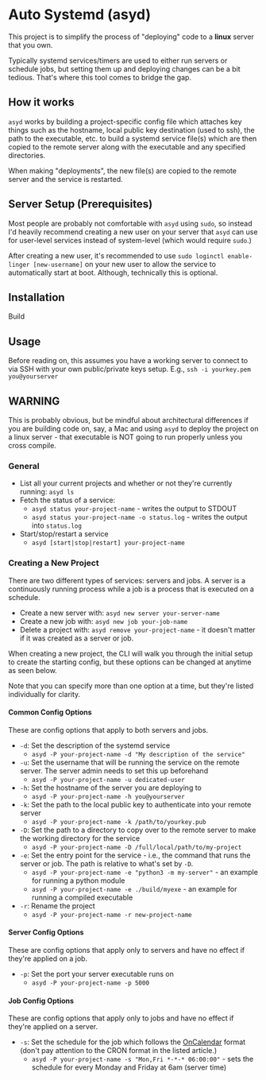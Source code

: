# Auto Systemd (asyd)
This project is to simplify the process of "deploying" code to a **linux** server that you own.

Typically systemd services/timers are used to either run servers or schedule jobs, but setting them up and deploying changes can be a bit tedious. That's where this tool comes to bridge the gap.

## How it works
`asyd` works by building a project-specific config file which attaches key things such as the hostname, local public key destination (used to ssh), the path to the executable, etc. to build a systemd service file(s) which are then copied to the remote server along with the executable and any specified directories.

When making "deployments", the new file(s) are copied to the remote server and the service is restarted.

## Server Setup (Prerequisites)
Most people are probably not comfortable with `asyd` using `sudo`, so instead I'd heavily recommend creating a new user on your server that `asyd` can use for user-level services instead of system-level (which would require `sudo`.)

After creating a new user, it's recommended to use `sudo loginctl enable-linger [new-username]` on your new user to allow the service to automatically start at boot. Although, technically this is optional.

## Installation
Build 

## Usage
Before reading on, this assumes you have a working server to connect to via SSH with your own public/private keys setup. E.g., `ssh -i yourkey.pem you@yourserver`

## WARNING
This is probably obvious, but be mindful about architectural differences if you are building code on, say, a Mac and using `asyd` to deploy the project on a linux server - that executable is NOT going to run properly unless you cross compile.

### General
* List all your current projects and whether or not they're currently running: `asyd ls`
* Fetch the status of a service:
    * `asyd status your-project-name` - writes the output to STDOUT
    * `asyd status your-project-name -o status.log` - writes the output into `status.log`
* Start/stop/restart a service
    * `asyd [start|stop|restart] your-project-name`

### Creating a New Project
There are two different types of services: servers and jobs. A server is a continuously running process while a job is a process that is executed on a schedule.

* Create a new server with: `asyd new server your-server-name`
* Create a new job with: `asyd new job your-job-name`
* Delete a project with: `asyd remove your-project-name` - it doesn't matter if it was created as a server or job.

When creating a new project, the CLI will walk you through the initial setup to create the starting config, but these options can be changed at anytime as seen below.

Note that you can specify more than one option at a time, but they're listed individually for clarity.

#### Common Config Options
These are config options that apply to both servers and jobs.
* `-d`: Set the description of the systemd service
    * `asyd -P your-project-name -d "My description of the service"`
* `-u`: Set the username that will be running the service on the remote server. The server admin needs to set this up beforehand
    * `asyd -P your-project-name -u dedicated-user`
* `-h`: Set the hostname of the server you are deploying to
    * `asyd -P your-project-name -h you@yourserver`
* `-k`: Set the path to the local public key to authenticate into your remote server
    * `asyd -P your-project-name -k /path/to/yourkey.pub`
* `-D`: Set the path to a directory to copy over to the remote server to make the working directory for the service
    * `asyd -P your-project-name -D /full/local/path/to/my-project`
* `-e`: Set the entry point for the service - i.e., the command that runs the server or job. The path is relative to what's set by `-D`.
    * `asyd -P your-project-name -e "python3 -m my-server"` - an example for running a python module
    * `asyd -P your-project-name -e ./build/myexe` - an example for running a compiled executable
* `-r`: Rename the project
    * `asyd -P your-project-name -r new-project-name`

#### Server Config Options
These are config options that apply only to servers and have no effect if they're applied on a job.
* `-p`: Set the port your server executable runs on
    * `asyd -P your-project-name -p 5000`

#### Job Config Options
These are config options that apply only to jobs and have no effect if they're applied on a server.
* `-s`: Set the schedule for the job which follows the [OnCalendar](https://silentlad.com/systemd-timers-oncalendar-(cron)-format-explained) format (don't pay attention to the CRON format in the listed article.)
    * `asyd -P your-project-name -s "Mon,Fri *-*-* 06:00:00"` - sets the schedule for every Monday and Friday at 6am (server time)
